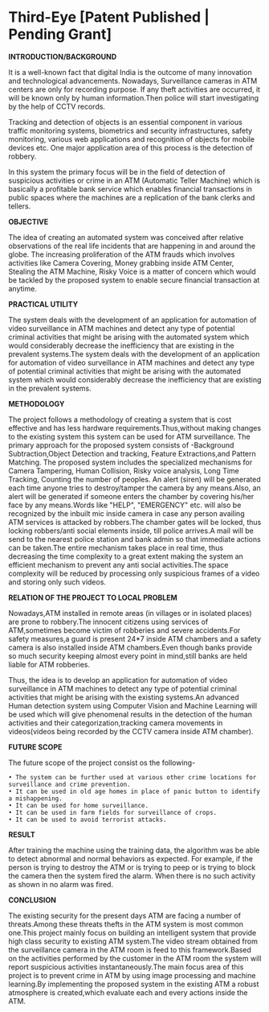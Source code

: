# Third-Eye [Patent Published | Pending Grant]

**INTRODUCTION/BACKGROUND**

It is a well-known fact that digital India is the outcome of many innovation and technological advancements. Nowadays, Surveillance cameras in ATM centers are only for recording purpose. If any theft activities are occurred, it will be known only by human information.Then police will start investigating by the help of CCTV records. 

Tracking and detection of objects is an essential component in various traffic monitoring systems, biometrics and security infrastructures, safety monitoring, various web applications and recognition of objects for mobile devices etc. One major application area of this process is the detection of robbery. 

In this system the primary focus will be in the field of detection of suspicious activities or crime in an ATM (Automatic Teller Machine) which is basically a profitable bank service which enables financial transactions in public spaces where the machines are a replication of the bank clerks and tellers.

**OBJECTIVE**

The idea of creating an automated system was conceived after relative observations of the real life incidents that are happening in and around the globe. The increasing proliferation of the ATM frauds which involves activities like Camera Covering, Money grabbing inside ATM Center, Stealing the ATM Machine, Risky Voice is a matter of concern which would be tackled by the proposed system to enable secure financial transaction at anytime.

**PRACTICAL UTILITY**

The system deals with the development of an application for automation of video surveillance in ATM machines and detect any type of potential criminal activities that might be arising with the automated system which would considerably decrease the inefficiency that are existing in the prevalent systems.The system deals with the development of an application for automation of video surveillance in ATM machines and detect any type of potential criminal activities that might be arising with the automated system which would considerably decrease the inefficiency that are existing in the prevalent systems.

**METHODOLOGY**

The project follows a methodology of creating a system that is cost effective and has less hardware requirements.Thus,without making changes to the existing system this system can be used for ATM surveillance.
The primary approach for the proposed system  consists of -Background Subtraction,Object Detection and tracking, Feature Extractions,and Pattern Matching. 
The proposed system includes the specialized mechanisms for Camera Tampering, Human Collision, Risky voice analysis, Long Time Tracking, Counting the number of peoples. An alert (siren) will be generated each time anyone tries to destroy/tamper the camera by any means.Also, an alert will be generated if someone enters the chamber by covering his/her face by any means.Words like "HELP", "EMERGENCY" etc. will also be recognized by the inbuilt mic inside camera in case any person availing ATM services is attacked by robbers.The chamber gates will be locked, thus locking robbers/anti social elements inside, till police arrives.A mail will be send to the nearest police station and bank admin so that immediate actions can be taken.The entire mechanism takes place in real time, thus decreasing the time complexity to a great extent making the system an efficient mechanism to prevent any anti social activities.The space complexity will be reduced by processing only suspicious frames of a video and storing only such videos.


**RELATION OF THE PROJECT TO LOCAL PROBLEM**

Nowadays,ATM installed in remote areas (in villages or in isolated places) are prone to robbery.The innocent citizens using services of ATM,sometimes become victim of robberies and severe accidents.For safety measures,a guard is present 24*7 inside ATM chambers and a safety camera is also installed inside ATM chambers.Even though banks provide so much security keeping almost every point in mind,still banks are held liable for ATM robberies.

Thus, the idea is to develop an application for automation of video surveillance in ATM machines to detect any type of potential criminal activities that might be arising with the existing systems.An advanced Human detection system using Computer Vision and Machine Learning will be used which will give phenomenal results in the detection of the human activities and their categorization,tracking camera movements in videos(videos being recorded by the CCTV camera inside ATM chamber).


**FUTURE SCOPE**

The future scope of the project consist os the following-

    • The system can be further used at various other crime locations for surveillance and crime prevention.
    • It can be used in old age homes in place of panic button to identify a mishappening.
    • It can be used for home surveillance.
    • It can be used in farm fields for surveillance of crops.
    • It can be used to avoid terrorist attacks.

**RESULT**

After training the machine using the training data, the algorithm was be able to detect abnormal and normal behaviors as expected. For example, if the person is trying to destroy the ATM or is trying to peep or is trying to block the camera then the system fired the alarm. When there is no such activity as shown in no alarm was fired.


**CONCLUSION**

The existing security for the present days ATM are facing a number of threats.Among these threats thefts in the ATM system is most common one.This project mainly focus on building an intelligent system that provide high class security to existing ATM system.The video stream obtained from the surveillance camera in the ATM room is feed to this framework.Based on the activities performed by the customer in the ATM room the system will report suspicious activities instantaneously.The main focus area of this project is to prevent crime in ATM by using image processing and machine learning.By implementing the proposed system in the existing ATM a robust atmosphere is created,which evaluate each and every actions inside the ATM.


